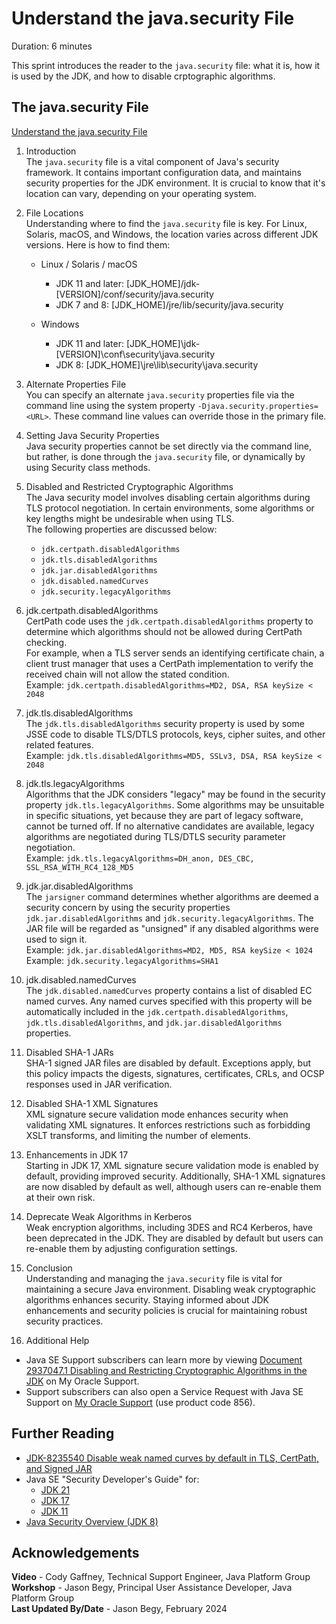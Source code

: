 # Understand the java.security File
Duration: 6 minutes

This sprint introduces the reader to the `java.security` file: what it is, how it is used by the JDK, and how to disable crptographic algorithms.

## The java.security File
[Understand the java.security File](videohub:1_xlke71it)

1. Introduction  
The `java.security` file is a vital component of Java's security framework. It contains important configuration data, and maintains security properties for the JDK environment. It is crucial to know that it's location can vary, depending on your operating system.


2. File Locations  
Understanding where to find the `java.security` file is key. For Linux, Solaris, macOS, and Windows, the location varies across different JDK versions. Here is how to find them:

    - Linux / Solaris / macOS
        - JDK 11 and later: \[JDK_HOME\]/jdk-\[VERSION\]/conf/security/java.security
        - JDK 7 and 8: \[JDK_HOME\]/jre/lib/security/java.security

    - Windows
        - JDK 11 and later: \[JDK_HOME\]\jdk-\[VERSION]\conf\security\java.security
        - JDK 8: \[JDK_HOME\]\jre\lib\security\java.security


3. Alternate Properties File  
You can specify an alternate `java.security` properties file via the command line using the system property `-Djava.security.properties=<URL>`. These command line values can override those in the primary file.

4. Setting Java Security Properties  
Java security properties cannot be set directly via the command line, but rather, is done through the `java.security` file, or dynamically by using Security class methods.


5. Disabled and Restricted Cryptographic Algorithms  
The Java security model involves disabling certain algorithms during TLS protocol negotiation. In certain environments, some algorithms or key lengths might be undesirable when using TLS.  
The following properties are discussed below:
    - `jdk.certpath.disabledAlgorithms`
    - `jdk.tls.disabledAlgorithms`
    - `jdk.jar.disabledAlgorithms`
    - `jdk.disabled.namedCurves`
    - `jdk.security.legacyAlgorithms`


6. jdk.certpath.disabledAlgorithms  
CertPath code uses the `jdk.certpath.disabledAlgorithms` property to determine which algorithms should not be allowed during CertPath checking.  
For example, when a TLS server sends an identifying certificate chain, a client trust manager that uses a CertPath implementation to verify the received chain will not allow the stated condition.  
Example: `jdk.certpath.disabledAlgorithms=MD2, DSA, RSA keySize < 2048`


7. jdk.tls.disabledAlgorithms  
The `jdk.tls.disabledAlgorithms` security property is used by some JSSE code to disable TLS/DTLS protocols, keys, cipher suites, and other related features.  
Example: `jdk.tls.disabledAlgorithms=MD5, SSLv3, DSA, RSA keySize < 2048`

8. jdk.tls.legacyAlgorithms  
Algorithms that the JDK considers "legacy" may be found in the security property `jdk.tls.legacyAlgorithms`. Some algorithms may be unsuitable in specific situations, yet because they are part of legacy software, cannot be turned off. If no alternative candidates are available, legacy algorithms are negotiated during TLS/DTLS security parameter negotiation.  
Example: `jdk.tls.legacyAlgorithms=DH_anon, DES_CBC, SSL_RSA_WITH_RC4_128_MD5`

9. jdk.jar.disabledAlgorithms  
The `jarsigner` command determines whether algorithms are deemed a security concern by using the security properties `jdk.jar.disabledAlgorithms` and `jdk.security.legacyAlgorithms`. The JAR file will be regarded as "unsigned" if any disabled algorithms were used to sign it.  
Example: `jdk.jar.disabledAlgorithms=MD2, MD5, RSA keySize < 1024`  
Example: `jdk.security.legacyAlgorithms=SHA1`

10. jdk.disabled.namedCurves  
The `jdk.disabled.namedCurves` property contains a list of disabled EC named curves. Any named curves specified with this property will be automatically included in the `jdk.certpath.disabledAlgorithms`, `jdk.tls.disabledAlgorithms`, and `jdk.jar.disabledAlgorithms` properties.

11. Disabled SHA-1 JARs  
SHA-1 signed JAR files are disabled by default. Exceptions apply, but this policy impacts the digests, signatures, certificates, CRLs, and OCSP responses used in JAR verification.

12. Disabled SHA-1 XML Signatures  
XML signature secure validation mode enhances security when validating XML signatures. It enforces restrictions such as forbidding XSLT transforms, and limiting the number of elements.

13. Enhancements in JDK 17  
Starting in JDK 17, XML signature secure validation mode is enabled by default, providing improved security. Additionally, SHA-1 XML signatures are now disabled by default as well, although users can re-enable them at their own risk.

14. Deprecate Weak Algorithms in Kerberos  
Weak encryption algorithms, including 3DES and RC4 Kerberos, have been deprecated in the JDK. They are disabled by default but users can re-enable them by adjusting configuration settings.

15. Conclusion  
Understanding and managing the `java.security` file is vital for maintaining a secure Java environment. Disabling weak cryptographic algorithms enhances security. Staying informed about JDK enhancements and security policies is crucial for maintaining robust security practices.


16. Additional Help  
- Java SE Support subscribers can learn more by viewing [Document 2937047.1 Disabling and Restricting Cryptographic Algorithms in the JDK](https://support.oracle.com/epmos/faces/DocumentDisplay?_afrLoop=472322353756120&id=2937047.1) on My Oracle Support.
- Support subscribers can also open a Service Request with Java SE Support on [My Oracle Support](https://support.oracle.com) (use product code 856).

## Further Reading
- [JDK-8235540 Disable weak named curves by default in TLS, CertPath, and Signed JAR](https://bugs.openjdk.org/browse/JDK-8235540)
- Java SE "Security Developer's Guide" for:
    - [JDK 21](https://docs.oracle.com/en/java/javase/21/security/index.html#Java-Platform%2C-Standard-Edition)
    - [JDK 17](https://docs.oracle.com/en/java/javase/17/security/index.html#Java-Platform%2C-Standard-Edition)
    - [JDK 11](https://docs.oracle.com/en/java/javase/11/security/index.html#Java-Platform%2C-Standard-Edition)
- [Java Security Overview (JDK 8)](https://docs.oracle.com/javase/8/docs/technotes/guides/security/overview/jsoverview.html)


## Acknowledgements
**Video** - Cody Gaffney, Technical Support Engineer, Java Platform Group  
**Workshop** -  Jason Begy, Principal User Assistance Developer, Java Platform Group  
**Last Updated By/Date** - Jason Begy,  February 2024



